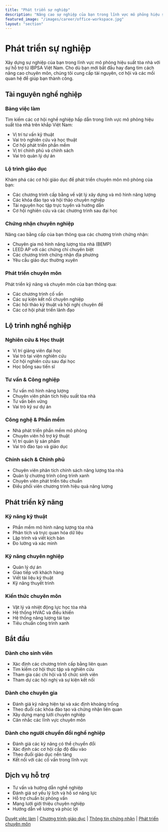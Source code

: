 ```yaml
---
title: "Phát triển sự nghiệp"
description: "Nâng cao sự nghiệp của bạn trong lĩnh vực mô phỏng hiệu suất tòa nhà với các cơ hội việc làm, chương trình giáo dục, lộ trình chứng nhận và tài nguyên phát triển chuyên môn tại Việt Nam."
featured_image: "/images/career/office-workspace.jpg"
layout: "section"
---
```


# Phát triển sự nghiệp

Xây dựng sự nghiệp của bạn trong lĩnh vực mô phỏng hiệu suất tòa nhà với sự hỗ trợ từ IBPSA Việt Nam. Cho dù bạn mới bắt đầu hay đang tìm cách nâng cao chuyên môn, chúng tôi cung cấp tài nguyên, cơ hội và các mối quan hệ để giúp bạn thành công.

## Tài nguyên nghề nghiệp

### Bảng việc làm

Tìm kiếm các cơ hội nghề nghiệp hấp dẫn trong lĩnh vực mô phỏng hiệu suất tòa nhà trên khắp Việt Nam:

- Vị trí tư vấn kỹ thuật
- Vai trò nghiên cứu và học thuật
- Cơ hội phát triển phần mềm
- Vị trí chính phủ và chính sách
- Vai trò quản lý dự án

### Lộ trình giáo dục

Khám phá các cơ hội giáo dục để phát triển chuyên môn mô phỏng của bạn:

- Các chương trình cấp bằng về vật lý xây dựng và mô hình năng lượng
- Các khóa đào tạo và hội thảo chuyên nghiệp
- Tài nguyên học tập trực tuyến và hướng dẫn
- Cơ hội nghiên cứu và các chương trình sau đại học

### Chứng nhận chuyên nghiệp

Nâng cao bằng cấp của bạn thông qua các chương trình chứng nhận:

- Chuyên gia mô hình năng lượng tòa nhà (BEMP)
- LEED AP với các chứng chỉ chuyên biệt
- Các chương trình chứng nhận địa phương
- Yêu cầu giáo dục thường xuyên

### Phát triển chuyên môn

Phát triển kỹ năng và chuyên môn của bạn thông qua:

- Các chương trình cố vấn
- Các sự kiện kết nối chuyên nghiệp
- Các hội thảo kỹ thuật và hội nghị chuyên đề
- Các cơ hội phát triển lãnh đạo

## Lộ trình nghề nghiệp

### Nghiên cứu & Học thuật

- Vị trí giảng viên đại học
- Vai trò tại viện nghiên cứu
- Cơ hội nghiên cứu sau đại học
- Học bổng sau tiến sĩ

### Tư vấn & Công nghiệp

- Tư vấn mô hình năng lượng
- Chuyên viên phân tích hiệu suất tòa nhà
- Tư vấn bền vững
- Vai trò kỹ sư dự án

### Công nghệ & Phần mềm

- Nhà phát triển phần mềm mô phỏng
- Chuyên viên hỗ trợ kỹ thuật
- Vị trí quản lý sản phẩm
- Vai trò đào tạo và giáo dục

### Chính sách & Chính phủ

- Chuyên viên phân tích chính sách năng lượng tòa nhà
- Quản lý chương trình công trình xanh
- Chuyên viên phát triển tiêu chuẩn
- Điều phối viên chương trình hiệu quả năng lượng

## Phát triển kỹ năng

### Kỹ năng kỹ thuật

- Phần mềm mô hình năng lượng tòa nhà
- Phân tích và trực quan hóa dữ liệu
- Lập trình và viết kịch bản
- Đo lường và xác minh

### Kỹ năng chuyên nghiệp

- Quản lý dự án
- Giao tiếp với khách hàng
- Viết tài liệu kỹ thuật
- Kỹ năng thuyết trình

### Kiến thức chuyên môn

- Vật lý và nhiệt động lực học tòa nhà
- Hệ thống HVAC và điều khiển
- Hệ thống năng lượng tái tạo
- Tiêu chuẩn công trình xanh

## Bắt đầu

### Dành cho sinh viên

- Xác định các chương trình cấp bằng liên quan
- Tìm kiếm cơ hội thực tập và nghiên cứu
- Tham gia các chi hội và tổ chức sinh viên
- Tham dự các hội nghị và sự kiện kết nối

### Dành cho chuyên gia

- Đánh giá kỹ năng hiện tại và xác định khoảng trống
- Theo đuổi các khóa đào tạo và chứng nhận liên quan
- Xây dựng mạng lưới chuyên nghiệp
- Cân nhắc các lĩnh vực chuyên môn

### Dành cho người chuyển đổi nghề nghiệp

- Đánh giá các kỹ năng có thể chuyển đổi
- Xác định các cơ hội cấp độ đầu vào
- Theo đuổi giáo dục nền tảng
- Kết nối với các cố vấn trong lĩnh vực

## Dịch vụ hỗ trợ

- Tư vấn và hướng dẫn nghề nghiệp
- Đánh giá sơ yếu lý lịch và hồ sơ năng lực
- Hỗ trợ chuẩn bị phỏng vấn
- Mạng lưới giới thiệu chuyên nghiệp
- Hướng dẫn về lương và phúc lợi

[Duyệt việc làm](/career/jobs/) | [Chương trình giáo dục](/career/education/) | [Thông tin chứng nhận](/career/certification/) | [Phát triển chuyên môn](/career/development/)
